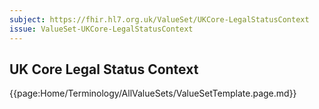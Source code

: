 ```yaml
---
subject: https://fhir.hl7.org.uk/ValueSet/UKCore-LegalStatusContext
issue: ValueSet-UKCore-LegalStatusContext
---
```

## UK Core Legal Status Context

{{page:Home/Terminology/AllValueSets/ValueSetTemplate.page.md}}